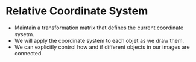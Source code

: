 # Relative Coordinate System

- Maintain a transformation matrix that defines the current coordinate sysetm.
- We will apply the coordinate system to each objet as we draw them.
- We can explicitly control how and if different objects in our images are connected.

